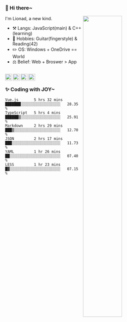 ### 👋 Hi there~

[<img align="right" width="50%" src="https://github-readme-stats.vercel.app/api?username=Lionad-Morotar&show_icons=true">](https://metrics.lecoq.io/Lionad-Morotar?template=classic)

I'm Lionad, a new kind.

- ⚒️ Langs: JavaScript(main) & C++(learning)
- 🎨 Hobbies: Guitar(fingerstyle) & Reading(42)
- ✏️ OS: Windows + OneDrive == World
- ⚖️ Belief: Web + Broswer > App

<br />

<a href="https://www.lionad.art">
  <img align="left" alt="lionad-art" width="22px" src="https://cdn.jsdelivr.net/npm/simple-icons@3.1.0/icons/wordpress.svg" />
</a>
<a href="#1806234223">
  <img align="left" alt="1806234223" width="22px" src="https://cdn.jsdelivr.net/npm/simple-icons@3.1.0/icons/tencentqq.svg" />
</a>
<a href="https://www.zhihu.com/people/Lionad">
  <img align="left" alt="132yse" width="22px" src="https://cdn.jsdelivr.net/npm/simple-icons@3.1.0/icons/zhihu.svg" />
</a>
<a href="https://github.com/Lionad-Morotar">
  <img align="left" alt="yisar" width="22px" src="https://cdn.jsdelivr.net/npm/simple-icons@3.1.0/icons/github.svg" />
</a>

<br />

### ✨ Coding with JOY~

<!--START_SECTION:waka-->

```text
Vue.js       5 hrs 32 mins   ███████░░░░░░░░░░░░░░░░░░   28.35 %
TypeScript   5 hrs 4 mins    ██████▒░░░░░░░░░░░░░░░░░░   25.91 %
Markdown     2 hrs 29 mins   ███▒░░░░░░░░░░░░░░░░░░░░░   12.70 %
JSON         2 hrs 17 mins   ███░░░░░░░░░░░░░░░░░░░░░░   11.73 %
YAML         1 hr 26 mins    ██░░░░░░░░░░░░░░░░░░░░░░░   07.40 %
LESS         1 hr 23 mins    █▓░░░░░░░░░░░░░░░░░░░░░░░   07.15 %
```

<!--END_SECTION:waka-->
